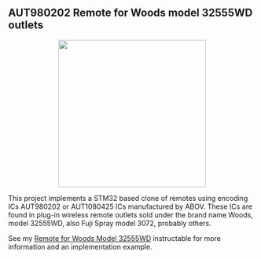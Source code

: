 ## AUT980202 Remote for Woods model 32555WD outlets

<p align="center">
  <img width="300" height="300" src="Woods 32555wd-.jpg">
</p>

This project implements a STM32 based clone of remotes using encoding ICs AUT980202 or AUT1080425 ICs manufactured by ABOV.  These ICs are found in plug-in wireless remote outlets sold under the brand name Woods, model 32555WD, also Fuji Spray model 3072, probably others.

See my 
[Remote for Woods Model 32555WD](https://www.instructables.com/STM32-Remote-for-Woods-Model-32555WD-Remote-Outlet/) instructable for more information and an implementation example.


